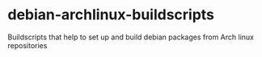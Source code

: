 # debian-archlinux-buildscripts
Buildscripts that help to set up and build debian packages from Arch linux repositories

